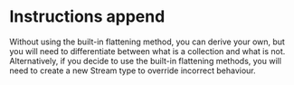 # Instructions append

Without using the built-in flattening method, you can derive your own, but you will need to differentiate between what is a collection and what is not. Alternatively, if you decide to use the built-in flattening methods, you will need to create a new Stream type to override incorrect behaviour.